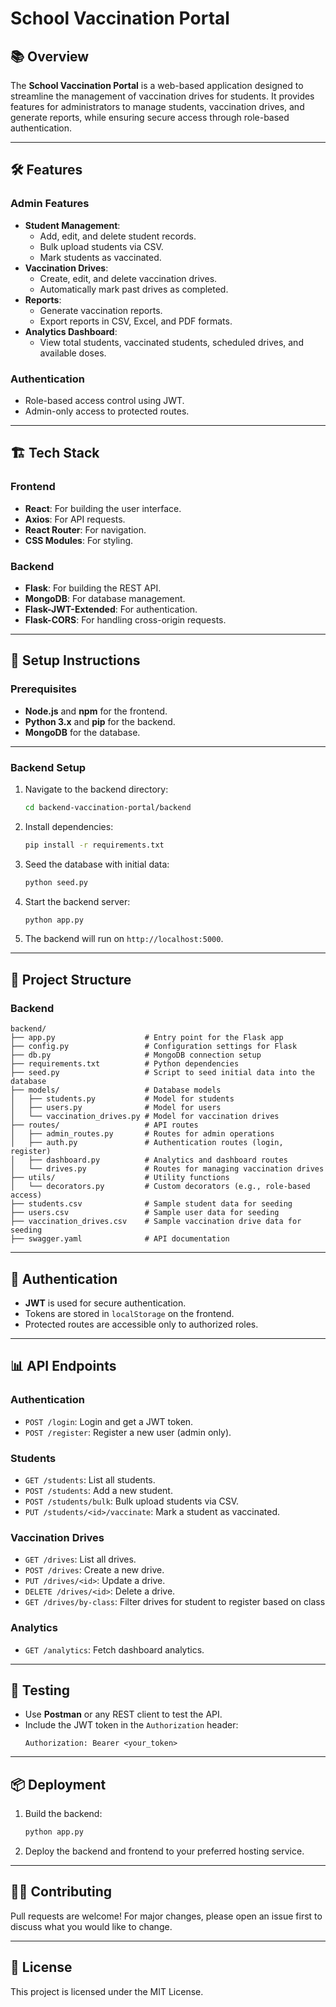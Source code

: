 # School Vaccination Portal

## 📚 Overview
The **School Vaccination Portal** is a web-based application designed to streamline the management of vaccination drives for students. It provides features for administrators to manage students, vaccination drives, and generate reports, while ensuring secure access through role-based authentication.

---

## 🛠️ Features

### **Admin Features**
- **Student Management**:
  - Add, edit, and delete student records.
  - Bulk upload students via CSV.
  - Mark students as vaccinated.
- **Vaccination Drives**:
  - Create, edit, and delete vaccination drives.
  - Automatically mark past drives as completed.
- **Reports**:
  - Generate vaccination reports.
  - Export reports in CSV, Excel, and PDF formats.
- **Analytics Dashboard**:
  - View total students, vaccinated students, scheduled drives, and available doses.

### **Authentication**
- Role-based access control using JWT.
- Admin-only access to protected routes.

---

## 🏗️ Tech Stack

### **Frontend**
- **React**: For building the user interface.
- **Axios**: For API requests.
- **React Router**: For navigation.
- **CSS Modules**: For styling.

### **Backend**
- **Flask**: For building the REST API.
- **MongoDB**: For database management.
- **Flask-JWT-Extended**: For authentication.
- **Flask-CORS**: For handling cross-origin requests.

---

## 🚀 Setup Instructions

### **Prerequisites**
- **Node.js** and **npm** for the frontend.
- **Python 3.x** and **pip** for the backend.
- **MongoDB** for the database.

---

### **Backend Setup**
1. Navigate to the backend directory:
   ```bash
   cd backend-vaccination-portal/backend
   ```
2. Install dependencies:
   ```bash
   pip install -r requirements.txt
   ```
3. Seed the database with initial data:
   ```bash
   python seed.py
   ```
4. Start the backend server:
   ```bash
   python app.py
   ```
5. The backend will run on `http://localhost:5000`.

---

## 📂 Project Structure

### **Backend**
```
backend/
├── app.py                    # Entry point for the Flask app
├── config.py                 # Configuration settings for Flask
├── db.py                     # MongoDB connection setup
├── requirements.txt          # Python dependencies
├── seed.py                   # Script to seed initial data into the database
├── models/                   # Database models
│   ├── students.py           # Model for students
│   ├── users.py              # Model for users
│   └── vaccination_drives.py # Model for vaccination drives
├── routes/                   # API routes
│   ├── admin_routes.py       # Routes for admin operations
│   ├── auth.py               # Authentication routes (login, register)
│   ├── dashboard.py          # Analytics and dashboard routes
│   └── drives.py             # Routes for managing vaccination drives
├── utils/                    # Utility functions
│   └── decorators.py         # Custom decorators (e.g., role-based access)
├── students.csv              # Sample student data for seeding
├── users.csv                 # Sample user data for seeding
├── vaccination_drives.csv    # Sample vaccination drive data for seeding
├── swagger.yaml              # API documentation

```

---

## 🔑 Authentication
- **JWT** is used for secure authentication.
- Tokens are stored in `localStorage` on the frontend.
- Protected routes are accessible only to authorized roles.

---

## 📊 API Endpoints

### **Authentication**
- `POST /login`: Login and get a JWT token.
- `POST /register`: Register a new user (admin only).

### **Students**
- `GET /students`: List all students.
- `POST /students`: Add a new student.
- `POST /students/bulk`: Bulk upload students via CSV.
- `PUT /students/<id>/vaccinate`: Mark a student as vaccinated.

### **Vaccination Drives**
- `GET /drives`: List all drives.
- `POST /drives`: Create a new drive.
- `PUT /drives/<id>`: Update a drive.
- `DELETE /drives/<id>`: Delete a drive.
- `GET /drives/by-class`: Filter drives for student to register based on class

### **Analytics**
- `GET /analytics`: Fetch dashboard analytics.

---

## 🧪 Testing
- Use **Postman** or any REST client to test the API.
- Include the JWT token in the `Authorization` header:
  ```
  Authorization: Bearer <your_token>
  ```

---

## 📦 Deployment
1. Build the backend:
   ```bash
   python app.py
   ```
2. Deploy the backend and frontend to your preferred hosting service.

---

## 🧑‍💻 Contributing
Pull requests are welcome! For major changes, please open an issue first to discuss what you would like to change.

---

## 📄 License
This project is licensed under the MIT License.
